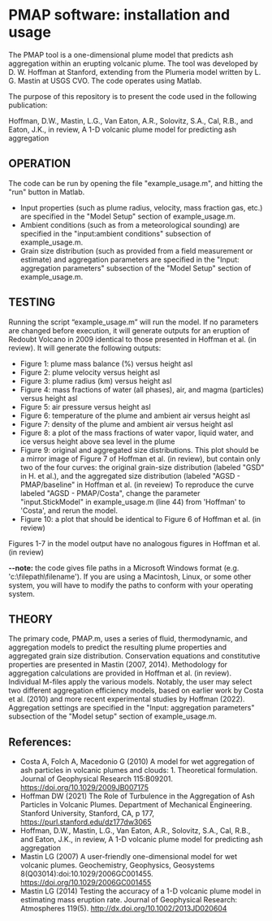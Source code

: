 # PMAP software:  installation and usage

The PMAP tool is a one-dimensional plume model that predicts ash aggregation within an erupting volcanic plume.  The tool was developed by D. W. Hoffman at Stanford, extending from the Plumeria model written by L. G. Mastin at USGS CVO.  The code operates using Matlab.

The purpose of this repository is to present the code used in the following publication:

Hoffman, D.W., Mastin, L.G., Van Eaton, A.R., Solovitz, S.A., Cal, R.B., and Eaton, J.K., in review, A 1-D volcanic plume model for predicting ash aggregation

## OPERATION

The code can be run by opening the file "example_usage.m", and hitting the "run" button in Matlab.

* Input properties (such as plume radius, velocity, mass fraction gas, etc.) are specified in the "Model Setup" section of example_usage.m. 
* Ambient conditions (such as from a meteorological sounding) are specified in the "input:ambient conditions" subsection of example_usage.m.
* Grain size distribution (such as provided from a field measurement or estimate) and aggregation parameters are specified in the "Input: aggregation parameters" subsection of the "Model Setup" section of example_usage.m.

## TESTING

Running the script “example_usage.m” will run the model.  If no parameters are changed before execution, it will generate outputs for an eruption of Redoubt Volcano in 2009 identical to those presented in Hoffman et al. (in review). It will generate the following outputs:

* Figure 1: plume mass balance (%) versus height asl
* Figure 2: plume velocity versus height asl
* Figure 3: plume radius (km) versus height asl
* Figure 4: mass fractions of water (all phases), air, and magma (particles) versus height asl
* Figure 5: air pressure versus height asl
* Figure 6: temperature of the plume and ambient air versus height asl
* Figure 7: density of the plume and ambient air versus height asl
* Figure 8: a plot of the mass fractions of water vapor, liquid water, and ice versus height above sea level in the plume
* Figure 9: original and aggregated size distributions.  This plot should be a mirror image of Figure 7 of Hoffman et al. (in review), but contain only two of the four curves: the original grain-size distribution (labeled "GSD" in H. et al.), and the aggregated size distribution (labeled "AGSD - PMAP/baseline" in Hoffman et al. (in reveiew) To reproduce the curve labeled "AGSD - PMAP/Costa", change the parameter "input.StickModel" in example_usage.m (line 44) from 'Hoffman' to 'Costa', and rerun the model.
* Figure 10:  a plot that should be identical to Figure 6 of Hoffman et al. (in review)

Figures 1-7 in the model output have no analogous figures in Hoffman et al. (in review)

**--note:** the code gives file paths in a Microsoft Windows format (e.g. 'c:\filepath\filename').  If you are using a Macintosh, Linux, or some other system, you will have to modify the paths to conform with your operating system.

## THEORY

The primary code, PMAP.m, uses a series of fluid, thermodynamic, and aggregation models to predict the resulting plume properties and aggregated grain size distribution.  Conservation equations and constitutive properties are presented in Mastin (2007, 2014).  Methodology for aggregation calculations are provided in Hoffman et al. (in review).  Individual M-files apply the various models.  Notably, the user may select two different aggregation efficiency models, based on earlier work by Costa et al. (2010) and more recent experimental studies by Hoffman (2022).  Aggregation settings are specified in the "Input: aggregation parameters" subsection of the "Model setup" section of example_usage.m.

## References:
* Costa A, Folch A, Macedonio G (2010) A model for wet aggregation of ash particles in volcanic plumes and clouds: 1. Theoretical formulation. Journal of Geophysical Research 115:B09201. https://doi.org/10.1029/2009JB007175
* Hoffman DW (2021) The Role of Turbulence in the Aggregation of Ash Particles in Volcanic Plumes.  Department of Mechanical Engineering. Stanford University, Stanford, CA, p 177, https://purl.stanford.edu/dz177dw3065
* Hoffman, D.W., Mastin, L.G., Van Eaton, A.R., Solovitz, S.A., Cal, R.B., and Eaton, J.K., in review, A 1-D volcanic plume model for predicting ash aggregation
* Mastin LG (2007) A user-friendly one-dimensional model for wet volcanic plumes. Geochemistry, Geophysics, Geosystems 8(Q03014):doi:10.1029/2006GC001455. https://doi.org/10.1029/2006GC001455
* Mastin LG (2014) Testing the accuracy of a 1-D volcanic plume model in estimating mass eruption rate. Journal of Geophysical Research: Atmospheres 119(5). http://dx.doi.org/10.1002/2013JD020604








